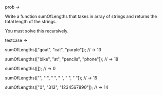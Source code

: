 prob ->

Write a function sumOfLengths that takes in array of strings and returns the total length of the strings.

You must solve this recursively.

testcase ->

sumOfLengths(["goat", "cat", "purple"]); // -> 13

sumOfLengths(["bike", "at", "pencils", "phone"]); // -> 18

sumOfLengths([]); // -> 0

sumOfLengths(["", " ", "  ", "   ", "    ", "     "]); // -> 15

sumOfLengths(["0", "313", "1234567890"]); // -> 14 